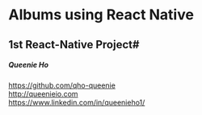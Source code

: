 # Albums using React Native  
## 1st React-Native Project#


##### Queenie Ho  
https://github.com/qho-queenie  
http://queenieio.com  
https://www.linkedin.com/in/queenieho1/  
